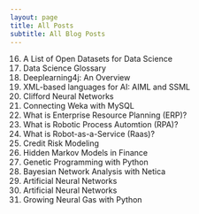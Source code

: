 ```yaml
---
layout: page
title: All Posts
subtitle: All Blog Posts
---
```


16. A List of Open Datasets for Data Science
15. Data Science Glossary
14. Deeplearning4j: An Overview
13. XML-based languages for AI: AIML and SSML
12. Clifford Neural Networks
11. Connecting Weka with MySQL
10. What is Enterprise Resource Planning (ERP)?
9. What is Robotic Process Automtion (RPA)?
8. What is Robot-as-a-Service (Raas)?
7. Credit Risk Modeling
6. Hidden Markov Models in Finance
5. Genetic Programming with Python
4. Bayesian Network Analysis with Netica
3. Artificial Neural Networks
2. Artificial Neural Networks
1. Growing Neural Gas with Python
